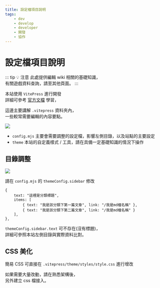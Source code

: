 ```yaml
---
title: 設定檔項目說明
tags:
    - dev
    - develop
    - developer
    - 開發
    - 協作
---
```


# 設定檔項目說明

::: tip 💡 注意
此處提供編輯 wiki 相關的基礎知識，  
有關遊戲資料查詢，請至其他頁面。
:::

本站使用 `VitePress` 進行開發  
詳細可參考 [官方文檔](https://vitepress.dev/zh/) 學習，

這邊主要講解 `.vitepress` 資料夾內，  
一些較常需要編輯的內容要點。

![](/images/develop/2-vitepress/01.jpg)

-   `config.mjs` 主要會需要調整的設定檔，影響左側目錄，以及站點的主要設定
-   `theme` 本站的自定義樣式 / 工具，請在具備一定基礎知識的情況下操作

## 目錄調整

![](/images/develop/2-vitepress/02.jpg)

請在 `config.mjs` 的 `themeConfig.sidebar` 修改

```
{
	text: "這裡是分類標題",
	items: [
        { text: "我是該分類下第一篇文章", link: "/我是md檔名稱" },
        { text: "我是該分類下第二篇文章", link: "/我是md檔名稱" }
    ],
},
```

`themeConfig.sidebar.text` 可不存在(沒有標題)，  
詳細可參照本站左側目錄與實際資料比對。

## CSS 美化

簡易 CSS 可直接在 `.vitepress/theme/styles/style.css` 進行增改

如果需要大量改動，請在熟悉架構後，  
另外建立 css 檔接入。
